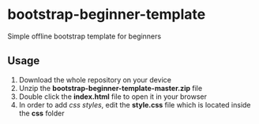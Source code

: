 # bootstrap-beginner-template
Simple offline bootstrap template for beginners
## Usage
1. Download the whole repository on your device
2. Unzip the <b>bootstrap-beginner-template-master.zip</b> file
3. Double click the <b>index.html</b> file to open it in your browser
4. In order to add <i>css styles</i>, edit the <b>style.css</b> file which is located inside the <b>css</b> folder
